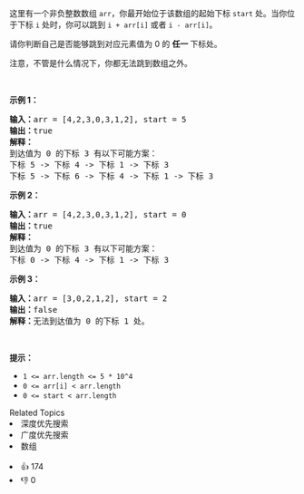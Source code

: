 <p>这里有一个非负整数数组&nbsp;<code>arr</code>，你最开始位于该数组的起始下标&nbsp;<code>start</code>&nbsp;处。当你位于下标&nbsp;<code>i</code>&nbsp;处时，你可以跳到&nbsp;<code>i + arr[i]</code> 或者 <code>i - arr[i]</code>。</p>

<p>请你判断自己是否能够跳到对应元素值为 0 的 <strong>任一</strong> 下标处。</p>

<p>注意，不管是什么情况下，你都无法跳到数组之外。</p>

<p>&nbsp;</p>

<p><strong>示例 1：</strong></p>

<pre><strong>输入：</strong>arr = [4,2,3,0,3,1,2], start = 5
<strong>输出：</strong>true
<strong>解释：</strong>
到达值为 0 的下标 3 有以下可能方案： 
下标 5 -&gt; 下标 4 -&gt; 下标 1 -&gt; 下标 3 
下标 5 -&gt; 下标 6 -&gt; 下标 4 -&gt; 下标 1 -&gt; 下标 3 
</pre>

<p><strong>示例 2：</strong></p>

<pre><strong>输入：</strong>arr = [4,2,3,0,3,1,2], start = 0
<strong>输出：</strong>true 
<strong>解释：
</strong>到达值为 0 的下标 3 有以下可能方案： 
下标 0 -&gt; 下标 4 -&gt; 下标 1 -&gt; 下标 3
</pre>

<p><strong>示例 3：</strong></p>

<pre><strong>输入：</strong>arr = [3,0,2,1,2], start = 2
<strong>输出：</strong>false
<strong>解释：</strong>无法到达值为 0 的下标 1 处。 
</pre>

<p>&nbsp;</p>

<p><strong>提示：</strong></p>

<ul> 
 <li><code>1 &lt;= arr.length &lt;= 5 * 10^4</code></li> 
 <li><code>0 &lt;= arr[i] &lt;&nbsp;arr.length</code></li> 
 <li><code>0 &lt;= start &lt; arr.length</code></li> 
</ul>

<div><div>Related Topics</div><div><li>深度优先搜索</li><li>广度优先搜索</li><li>数组</li></div></div><br><div><li>👍 174</li><li>👎 0</li></div>